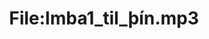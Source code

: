 ---
title: File:Imba1_til_þín.mp3
recording of: til þín
reading speed: slow
speaker: Imba
license: CC0
---